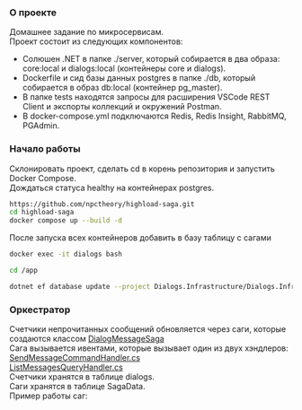 ### О проекте
Домашнее задание по микросервисам.  
Проект состоит из следующих компонентов:  
* Солюшен .NET в папке ./server, который собирается в два образа: core:local и dialogs:local (контейнеры core и dialogs).
* Dockerfile и сид базы данных postgres в папке ./db, который собирается в образ db:local (контейнер pg_master).
* В папке tests находятся запросы для расширения VSCode REST Client и экспорты коллекций и окружений Postman.
* В docker-compose.yml подключаются Redis, Redis Insight, RabbitMQ, PGAdmin.
### Начало работы
Склонировать проект, сделать cd в корень репозитория и запустить Docker Compose.  
Дождаться статуса healthy на контейнерах postgres.  
```bash
https://github.com/npctheory/highload-saga.git
cd highload-saga
docker compose up --build -d
```
После запуска всех контейнеров добавить в базу таблицу с сагами
```bash
docker exec -it dialogs bash

cd /app

dotnet ef database update --project Dialogs.Infrastructure/Dialogs.Infrastructure.csproj --startup-project Dialogs.Api/Dialogs.Api.csproj
```
### Оркестратор
Счетчики непрочитанных сообщений обновляется через саги, которые создаются классом [DialogMessageSaga](https://github.com/npctheory/highload-saga/blob/main/server/Dialogs.Api/Sagas/DialogMessageSaga.cs)  
Сага вызывается ивентами, которые вызывает один из двух хэндлеров:  
[SendMessageCommandHandler.cs](https://github.com/npctheory/highload-saga/blob/main/server/Dialogs.Application/Dialogs/Commands/SendMessage/SendMessageCommandHandler.cs)  
[ListMessagesQueryHandler.cs](https://github.com/npctheory/highload-saga/blob/main/server/Dialogs.Application/Dialogs/Queries/ListMessages/ListMessagesQueryHandler.cs)  
Счетчики хранятся в таблице dialogs.  
Саги хранятся в таблице SagaData.  
Пример работы саг:  


